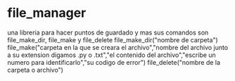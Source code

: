 # file_manager
una libreria para hacer puntos de guardado y mas
sus comandos son file_make_dir, file_make y file_delete
file_make_dir("nombre de carpeta")
file_make("carpeta en la que se creara el archivo","nombre del archivo junto a su extension digamos .py o .txt","el contenido del archivo","escribe un numero para identificarlo","su codigo de error")
file_delete("nombre de la carpeta o archivo")
